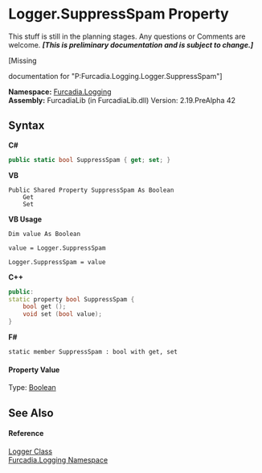 # Logger.SuppressSpam Property 
This stuff is still in the planning stages. Any questions or Comments are welcome. _**\[This is preliminary documentation and is subject to change.\]**_

\[Missing <summary> documentation for "P:Furcadia.Logging.Logger.SuppressSpam"\]

**Namespace:**&nbsp;<a href="N_Furcadia_Logging">Furcadia.Logging</a><br />**Assembly:**&nbsp;FurcadiaLib (in FurcadiaLib.dll) Version: 2.19.PreAlpha 42

## Syntax

**C#**<br />
``` C#
public static bool SuppressSpam { get; set; }
```

**VB**<br />
``` VB
Public Shared Property SuppressSpam As Boolean
	Get
	Set
```

**VB Usage**<br />
``` VB Usage
Dim value As Boolean

value = Logger.SuppressSpam

Logger.SuppressSpam = value
```

**C++**<br />
``` C++
public:
static property bool SuppressSpam {
	bool get ();
	void set (bool value);
}
```

**F#**<br />
``` F#
static member SuppressSpam : bool with get, set

```


#### Property Value
Type: <a href="http://msdn2.microsoft.com/en-us/library/a28wyd50" target="_blank">Boolean</a>

## See Also


#### Reference
<a href="T_Furcadia_Logging_Logger">Logger Class</a><br /><a href="N_Furcadia_Logging">Furcadia.Logging Namespace</a><br />